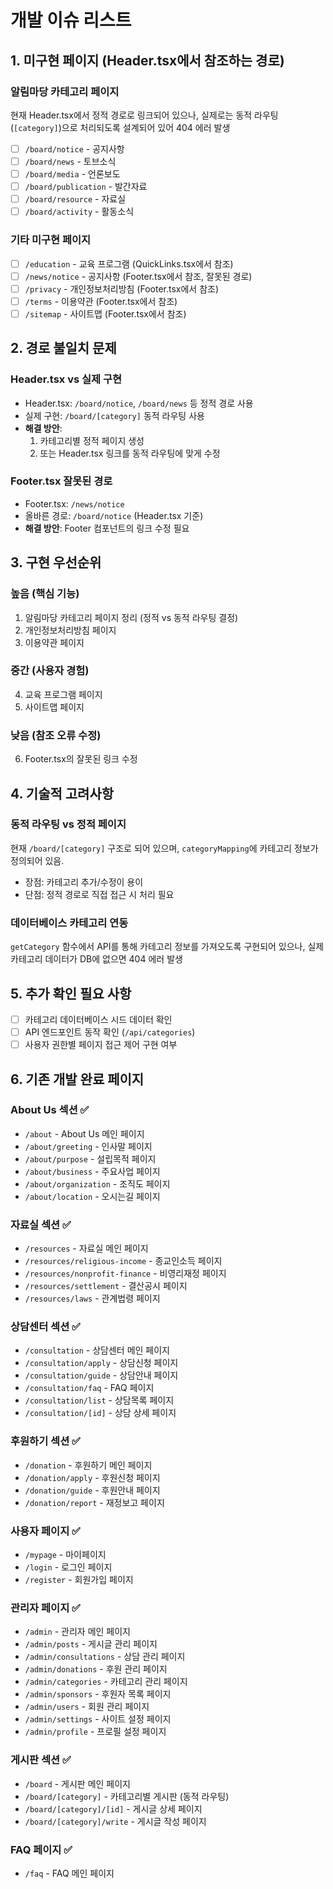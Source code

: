 # 개발 이슈 리스트

## 1. 미구현 페이지 (Header.tsx에서 참조하는 경로)

### 알림마당 카테고리 페이지

현재 Header.tsx에서 정적 경로로 링크되어 있으나, 실제로는 동적 라우팅(`[category]`)으로 처리되도록 설계되어 있어 404 에러 발생

- [ ] `/board/notice` - 공지사항
- [ ] `/board/news` - 토브소식
- [ ] `/board/media` - 언론보도
- [ ] `/board/publication` - 발간자료
- [ ] `/board/resource` - 자료실
- [ ] `/board/activity` - 활동소식

### 기타 미구현 페이지

- [ ] `/education` - 교육 프로그램 (QuickLinks.tsx에서 참조)
- [ ] `/news/notice` - 공지사항 (Footer.tsx에서 참조, 잘못된 경로)
- [ ] `/privacy` - 개인정보처리방침 (Footer.tsx에서 참조)
- [ ] `/terms` - 이용약관 (Footer.tsx에서 참조)
- [ ] `/sitemap` - 사이트맵 (Footer.tsx에서 참조)

## 2. 경로 불일치 문제

### Header.tsx vs 실제 구현

- Header.tsx: `/board/notice`, `/board/news` 등 정적 경로 사용
- 실제 구현: `/board/[category]` 동적 라우팅 사용
- **해결 방안**:
  1. 카테고리별 정적 페이지 생성
  2. 또는 Header.tsx 링크를 동적 라우팅에 맞게 수정

### Footer.tsx 잘못된 경로

- Footer.tsx: `/news/notice`
- 올바른 경로: `/board/notice` (Header.tsx 기준)
- **해결 방안**: Footer 컴포넌트의 링크 수정 필요

## 3. 구현 우선순위

### 높음 (핵심 기능)

1. 알림마당 카테고리 페이지 정리 (정적 vs 동적 라우팅 결정)
2. 개인정보처리방침 페이지
3. 이용약관 페이지

### 중간 (사용자 경험)

4. 교육 프로그램 페이지
5. 사이트맵 페이지

### 낮음 (참조 오류 수정)

6. Footer.tsx의 잘못된 링크 수정

## 4. 기술적 고려사항

### 동적 라우팅 vs 정적 페이지

현재 `/board/[category]` 구조로 되어 있으며, `categoryMapping`에 카테고리 정보가 정의되어 있음.

- 장점: 카테고리 추가/수정이 용이
- 단점: 정적 경로로 직접 접근 시 처리 필요

### 데이터베이스 카테고리 연동

`getCategory` 함수에서 API를 통해 카테고리 정보를 가져오도록 구현되어 있으나,
실제 카테고리 데이터가 DB에 없으면 404 에러 발생

## 5. 추가 확인 필요 사항

- [ ] 카테고리 데이터베이스 시드 데이터 확인
- [ ] API 엔드포인트 동작 확인 (`/api/categories`)
- [ ] 사용자 권한별 페이지 접근 제어 구현 여부

## 6. 기존 개발 완료 페이지

### About Us 섹션 ✅

- `/about` - About Us 메인 페이지
- `/about/greeting` - 인사말 페이지
- `/about/purpose` - 설립목적 페이지
- `/about/business` - 주요사업 페이지
- `/about/organization` - 조직도 페이지
- `/about/location` - 오시는길 페이지

### 자료실 섹션 ✅

- `/resources` - 자료실 메인 페이지
- `/resources/religious-income` - 종교인소득 페이지
- `/resources/nonprofit-finance` - 비영리재정 페이지
- `/resources/settlement` - 결산공시 페이지
- `/resources/laws` - 관계법령 페이지

### 상담센터 섹션 ✅

- `/consultation` - 상담센터 메인 페이지
- `/consultation/apply` - 상담신청 페이지
- `/consultation/guide` - 상담안내 페이지
- `/consultation/faq` - FAQ 페이지
- `/consultation/list` - 상담목록 페이지
- `/consultation/[id]` - 상담 상세 페이지

### 후원하기 섹션 ✅

- `/donation` - 후원하기 메인 페이지
- `/donation/apply` - 후원신청 페이지
- `/donation/guide` - 후원안내 페이지
- `/donation/report` - 재정보고 페이지

### 사용자 페이지 ✅

- `/mypage` - 마이페이지
- `/login` - 로그인 페이지
- `/register` - 회원가입 페이지

### 관리자 페이지 ✅

- `/admin` - 관리자 메인 페이지
- `/admin/posts` - 게시글 관리 페이지
- `/admin/consultations` - 상담 관리 페이지
- `/admin/donations` - 후원 관리 페이지
- `/admin/categories` - 카테고리 관리 페이지
- `/admin/sponsors` - 후원자 목록 페이지
- `/admin/users` - 회원 관리 페이지
- `/admin/settings` - 사이트 설정 페이지
- `/admin/profile` - 프로필 설정 페이지

### 게시판 섹션 ✅

- `/board` - 게시판 메인 페이지
- `/board/[category]` - 카테고리별 게시판 (동적 라우팅)
- `/board/[category]/[id]` - 게시글 상세 페이지
- `/board/[category]/write` - 게시글 작성 페이지

### FAQ 페이지 ✅

- `/faq` - FAQ 메인 페이지
